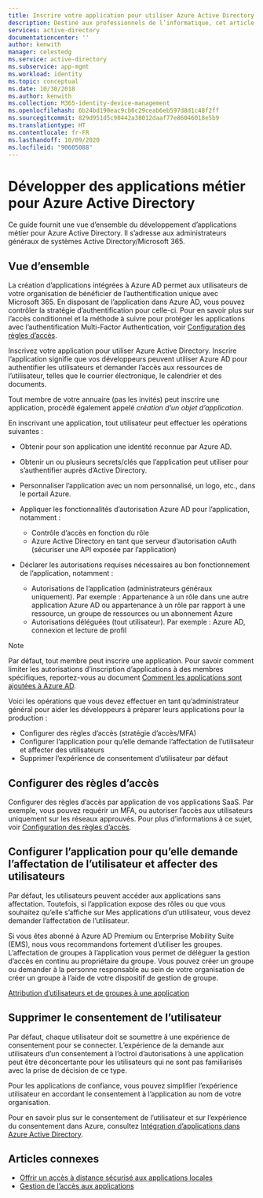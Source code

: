 ```yaml
---
title: Inscrire votre application pour utiliser Azure Active Directory | Microsoft Docs
description: Destiné aux professionnels de l’informatique, cet article fournit des instructions pour l’intégration d’applications Azure à Active Directory.
services: active-directory
documentationcenter: ''
author: kenwith
manager: celestedg
ms.service: active-directory
ms.subservice: app-mgmt
ms.workload: identity
ms.topic: conceptual
ms.date: 10/30/2018
ms.author: kenwith
ms.collection: M365-identity-device-management
ms.openlocfilehash: 6b24bd190eac9cb6c29ceab6eb597d8d1c48f2ff
ms.sourcegitcommit: 829d951d5c90442a38012daaf77e86046018e5b9
ms.translationtype: HT
ms.contentlocale: fr-FR
ms.lasthandoff: 10/09/2020
ms.locfileid: "90605088"
---
```

# <a name="develop-line-of-business-apps-for-azure-active-directory"></a>Développer des applications métier pour Azure Active Directory
Ce guide fournit une vue d’ensemble du développement d’applications métier pour Azure Active Directory. Il s’adresse aux administrateurs généraux de systèmes Active Directory/Microsoft 365.

## <a name="overview"></a>Vue d’ensemble
La création d’applications intégrées à Azure AD permet aux utilisateurs de votre organisation de bénéficier de l’authentification unique avec Microsoft 365. En disposant de l’application dans Azure AD, vous pouvez contrôler la stratégie d’authentification pour celle-ci. Pour en savoir plus sur l’accès conditionnel et la méthode à suivre pour protéger les applications avec l’authentification Multi-Factor Authentication, voir [Configuration des règles d’accès](../conditional-access/app-based-mfa.md).

Inscrivez votre application pour utiliser Azure Active Directory. Inscrire l’application signifie que vos développeurs peuvent utiliser Azure AD pour authentifier les utilisateurs et demander l’accès aux ressources de l’utilisateur, telles que le courrier électronique, le calendrier et des documents.

Tout membre de votre annuaire (pas les invités) peut inscrire une application, procédé également appelé *création d’un objet d’application*.

En inscrivant une application, tout utilisateur peut effectuer les opérations suivantes :

* Obtenir pour son application une identité reconnue par Azure AD.
* Obtenir un ou plusieurs secrets/clés que l’application peut utiliser pour s’authentifier auprès d’Active Directory.
* Personnaliser l’application avec un nom personnalisé, un logo, etc., dans le portail Azure.
* Appliquer les fonctionnalités d’autorisation Azure AD pour l’application, notamment :

  * Contrôle d’accès en fonction du rôle
  * Azure Active Directory en tant que serveur d’autorisation oAuth (sécuriser une API exposée par l’application)
* Déclarer les autorisations requises nécessaires au bon fonctionnement de l’application, notamment :

     - Autorisations de l’application (administrateurs généraux uniquement). Par exemple : Appartenance à un rôle dans une autre application Azure AD ou appartenance à un rôle par rapport à une ressource, un groupe de ressources ou un abonnement Azure
     - Autorisations déléguées (tout utilisateur). Par exemple : Azure AD, connexion et lecture de profil

> [!NOTE]
> Par défaut, tout membre peut inscrire une application. Pour savoir comment limiter les autorisations d’inscription d’applications à des membres spécifiques, reportez-vous au document [Comment les applications sont ajoutées à Azure AD](../develop/active-directory-how-applications-are-added.md#who-has-permission-to-add-applications-to-my-azure-ad-instance).
>
>

Voici les opérations que vous devez effectuer en tant qu’administrateur général pour aider les développeurs à préparer leurs applications pour la production :

* Configurer des règles d’accès (stratégie d’accès/MFA)
* Configurer l’application pour qu’elle demande l’affectation de l’utilisateur et affecter des utilisateurs
* Supprimer l’expérience de consentement d’utilisateur par défaut

## <a name="configure-access-rules"></a>Configurer des règles d’accès
Configurer des règles d’accès par application de vos applications SaaS. Par exemple, vous pouvez requérir un MFA, ou autoriser l’accès aux utilisateurs uniquement sur les réseaux approuvés. Pour plus d’informations à ce sujet, voir [Configuration des règles d’accès](../conditional-access/app-based-mfa.md).

## <a name="configure-the-app-to-require-user-assignment-and-assign-users"></a>Configurer l’application pour qu’elle demande l’affectation de l’utilisateur et affecter des utilisateurs
Par défaut, les utilisateurs peuvent accéder aux applications sans affectation. Toutefois, si l’application expose des rôles ou que vous souhaitez qu’elle s’affiche sur Mes applications d’un utilisateur, vous devez demander l’affectation de l’utilisateur.

Si vous êtes abonné à Azure AD Premium ou Enterprise Mobility Suite (EMS), nous vous recommandons fortement d’utiliser les groupes. L’affectation de groupes à l’application vous permet de déléguer la gestion d’accès en continu au propriétaire du groupe. Vous pouvez créer un groupe ou demander à la personne responsable au sein de votre organisation de créer un groupe à l’aide de votre dispositif de gestion de groupe.

[Attribution d’utilisateurs et de groupes à une application](methods-for-assigning-users-and-groups.md)  


## <a name="suppress-user-consent"></a>Supprimer le consentement de l’utilisateur
Par défaut, chaque utilisateur doit se soumettre à une expérience de consentement pour se connecter. L’expérience de la demande aux utilisateurs d’un consentement à l’octroi d’autorisations à une application peut être déconcertante pour les utilisateurs qui ne sont pas familiarisés avec la prise de décision de ce type.

Pour les applications de confiance, vous pouvez simplifier l’expérience utilisateur en accordant le consentement à l’application au nom de votre organisation.

Pour en savoir plus sur le consentement de l’utilisateur et sur l’expérience du consentement dans Azure, consultez [Intégration d’applications dans Azure Active Directory](../develop/quickstart-v1-integrate-apps-with-azure-ad.md).

## <a name="related-articles"></a>Articles connexes
* [Offrir un accès à distance sécurisé aux applications locales](application-proxy.md)
* [Gestion de l’accès aux applications](what-is-access-management.md)

